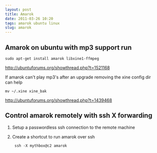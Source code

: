 ```yaml
---
layout: post
title: Amarok
date: 2011-03-26 10:20
tags: amarok ubuntu linux
slug: amarok
---
```


## Amarok on ubuntu with mp3 support run
    
    sudo apt-get install amarok libxine1-ffmpeg

<http://ubuntuforums.org/showthread.php?t=1521168>

If amarok can't play mp3's after an upgrade removing the xine config dir can help

    mv ~/.xine xine_bak

<http://ubuntuforums.org/showthread.php?t=1439468>

## Control amarok remotely with ssh X forwarding

1. Setup a passwordless ssh connection to the remote machine
2. Create a shortcut to run amarok over ssh

        ssh -X mythbox@c2 amarok